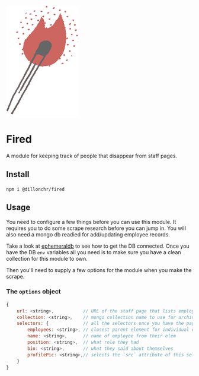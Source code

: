 ![](fired.gif)
# Fired
A module for keeping track of people that disappear from staff pages.

## Install
`npm i @dillonchr/fired`

## Usage
You need to configure a few things before you can use this module. It requires you to do some scrape research before you can jump in. You will also need a mongo db readied for add/updating employee records.

Take a look at [ephemeraldb](https://github.com/dillonchr/ephemeraldb) to see how to get the DB connected. Once you have the DB `env` variables all you need is to make sure you have a clean collection for this module to own.

Then you'll need to supply a few options for the module when you make the scrape.

### The `options` object
```js
{
    url: <string>,           // URL of the staff page that lists employees
    collection: <string>,    // mongo collection name to use for archive
    selectors: {             // all the selectors once you have the page parsed
        employees: <string>, // closest parent element for individual employees
        name: <string>,      // name of employee from their elem
        position: <string>,  // what role they had
        bio: <string>,       // what they said about themselves
        profilePic: <string>,// selects the `src` attribute of this selector
    }
}
```
